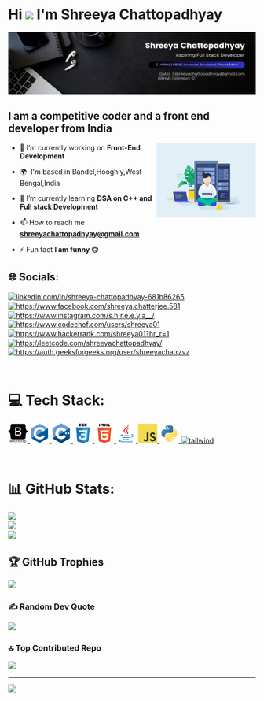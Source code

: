 
<!---
shreeya-07/shreeya-07 is a ✨ special ✨ repository because its `README.md` (this file) appears on your GitHub profile.
You can click the Preview link to take a look at your changes.
--->
Hi ![](https://user-images.githubusercontent.com/18350557/176309783-0785949b-9127-417c-8b55-ab5a4333674e.gif) I'm Shreeya Chattopadhyay
====================================================================================================================================

<img src= "Shreeya Chattopadhyay.png" alt="coding"><br>


I am a competitive coder and a front end developer from India
-----------------------------------------------------------------------


<img src = "code-2.gif" alt="coding" align = "right" width="40%" height="80%">


- 🔭 I’m currently working on **Front-End Development**
  
- 🌍  I'm based in Bandel,Hooghly,West Bengal,India

- 🌱 I’m currently learning **DSA on C++ and Full stack Development**

- 📫 How to reach me **shreeyachattopadhyay@gmail.com**

- ⚡ Fun fact **I am funny 🙃**


## 🌐 Socials:
<p align="left">
<a href="https://linkedin.com/in/linkedin.com/in/shreeya-chattopadhyay-681b86265" target="blank"><img align="center" src="https://raw.githubusercontent.com/rahuldkjain/github-profile-readme-generator/master/src/images/icons/Social/linked-in-alt.svg" alt="linkedin.com/in/shreeya-chattopadhyay-681b86265" height="30" width="40" /></a>
<a href="https://fb.com/https://www.facebook.com/shreeya.chatterjee.581" target="blank"><img align="center" src="https://raw.githubusercontent.com/rahuldkjain/github-profile-readme-generator/master/src/images/icons/Social/facebook.svg" alt="https://www.facebook.com/shreeya.chatterjee.581" height="30" width="40" /></a>
<a href="https://instagram.com/https://www.instagram.com/s.h.r.e.e.y.a__/" target="blank"><img align="center" src="https://raw.githubusercontent.com/rahuldkjain/github-profile-readme-generator/master/src/images/icons/Social/instagram.svg" alt="https://www.instagram.com/s.h.r.e.e.y.a__/" height="30" width="40" /></a>
<a href="https://www.codechef.com/users/https://www.codechef.com/users/shreeya01" target="blank"><img align="center" src="https://cdn.jsdelivr.net/npm/simple-icons@3.1.0/icons/codechef.svg" alt="https://www.codechef.com/users/shreeya01" height="30" width="40" /></a>
<a href="https://www.hackerrank.com/https://www.hackerrank.com/shreeya01?hr_r=1" target="blank"><img align="center" src="https://raw.githubusercontent.com/rahuldkjain/github-profile-readme-generator/master/src/images/icons/Social/hackerrank.svg" alt="https://www.hackerrank.com/shreeya01?hr_r=1" height="30" width="40" /></a>
<a href="https://www.leetcode.com/https://leetcode.com/shreeyachattopadhyay/" target="blank"><img align="center" src="https://raw.githubusercontent.com/rahuldkjain/github-profile-readme-generator/master/src/images/icons/Social/leet-code.svg" alt="https://leetcode.com/shreeyachattopadhyay/" height="30" width="40" /></a>
<a href="https://auth.geeksforgeeks.org/user/https://auth.geeksforgeeks.org/user/shreeyachatrzvz" target="blank"><img align="center" src="https://raw.githubusercontent.com/rahuldkjain/github-profile-readme-generator/master/src/images/icons/Social/geeks-for-geeks.svg" alt="https://auth.geeksforgeeks.org/user/shreeyachatrzvz" height="30" width="40" /></a>
</p>
<br>

# 💻 Tech Stack:
<p align="left"> <a href="https://getbootstrap.com" target="_blank" rel="noreferrer"> <img src="https://raw.githubusercontent.com/devicons/devicon/master/icons/bootstrap/bootstrap-plain-wordmark.svg" alt="bootstrap" width="40" height="40"/> </a> <a href="https://www.cprogramming.com/" target="_blank" rel="noreferrer"> <img src="https://raw.githubusercontent.com/devicons/devicon/master/icons/c/c-original.svg" alt="c" width="40" height="40"/> </a> <a href="https://www.w3schools.com/cpp/" target="_blank" rel="noreferrer"> <img src="https://raw.githubusercontent.com/devicons/devicon/master/icons/cplusplus/cplusplus-original.svg" alt="cplusplus" width="40" height="40"/> </a> <a href="https://www.w3schools.com/css/" target="_blank" rel="noreferrer"> <img src="https://raw.githubusercontent.com/devicons/devicon/master/icons/css3/css3-original-wordmark.svg" alt="css3" width="40" height="40"/> </a> <a href="https://www.w3.org/html/" target="_blank" rel="noreferrer"> <img src="https://raw.githubusercontent.com/devicons/devicon/master/icons/html5/html5-original-wordmark.svg" alt="html5" width="40" height="40"/> </a> <a href="https://www.java.com" target="_blank" rel="noreferrer"> <img src="https://raw.githubusercontent.com/devicons/devicon/master/icons/java/java-original.svg" alt="java" width="40" height="40"/> </a> <a href="https://developer.mozilla.org/en-US/docs/Web/JavaScript" target="_blank" rel="noreferrer"> <img src="https://raw.githubusercontent.com/devicons/devicon/master/icons/javascript/javascript-original.svg" alt="javascript" width="40" height="40"/> </a> <a href="https://www.python.org" target="_blank" rel="noreferrer"> <img src="https://raw.githubusercontent.com/devicons/devicon/master/icons/python/python-original.svg" alt="python" width="40" height="40"/> </a> <a href="https://tailwindcss.com/" target="_blank" rel="noreferrer"> <img src="https://www.vectorlogo.zone/logos/tailwindcss/tailwindcss-icon.svg" alt="tailwind" width="40" height="40"/> </a> </p>
<br>

# 📊 GitHub Stats:
![](https://github-readme-stats.vercel.app/api?username=shreeya-07&theme=tokyonight&hide_border=true&include_all_commits=false&count_private=false)<br/>
![](https://github-readme-streak-stats.herokuapp.com/?user=shreeya-07&theme=tokyonight&hide_border=true)<br/>
![](https://github-readme-stats.vercel.app/api/top-langs/?username=shreeya-07&theme=tokyonight&hide_border=true&include_all_commits=false&count_private=false&layout=compact)

## 🏆 GitHub Trophies
![](https://github-profile-trophy.vercel.app/?username=shreeya-07&theme=tokyonight&no-frame=false&no-bg=true&margin-w=4)

### ✍️ Random Dev Quote
![](https://quotes-github-readme.vercel.app/api?type=horizontal&theme=radical)

### 🔝 Top Contributed Repo
![](https://github-contributor-stats.vercel.app/api?username=shreeya-07&limit=5&theme=radical&combine_all_yearly_contributions=true)

---
[![](https://visitcount.itsvg.in/api?id=shreeya-07&icon=6&color=6)](https://visitcount.itsvg.in)

<!-- Proudly created with GPRM ( https://gprm.itsvg.in ) -->
